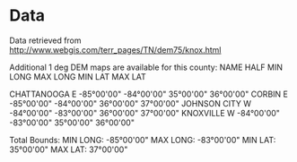 # Data
Data retrieved from http://www.webgis.com/terr_pages/TN/dem75/knox.html

Additional 1 deg DEM maps are available for this county:
NAME	        HALF	MIN LONG        MAX LONG	    MIN LAT	        MAX LAT

CHATTANOOGA	    E	    -85°00'00"	    -84°00'00"	    35°00'00"	    36°00'00"
CORBIN	        E	    -85°00'00"	    -84°00'00"	    36°00'00"	    37°00'00"
JOHNSON CITY    W	    -84°00'00"	    -83°00'00"	    36°00'00"	    37°00'00"
KNOXVILLE	    W       -84°00'00"	    -83°00'00"	    35°00'00"	    36°00'00"

Total Bounds:
MIN LONG: -85°00'00"
MAX LONG: -83°00'00"
MIN LAT:  35°00'00"
MAX LAT:  37°00'00"